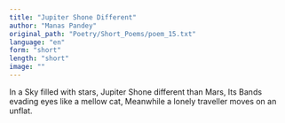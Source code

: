```yaml
---
title: "Jupiter Shone Different"
author: "Manas Pandey"
original_path: "Poetry/Short_Poems/poem_15.txt"
language: "en"
form: "short"
length: "short"
image: ""
---
```

In a Sky filled with stars,
Jupiter Shone different than Mars,
Its Bands evading eyes like a mellow cat,
Meanwhile a lonely traveller moves on an unflat.